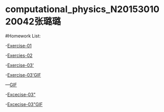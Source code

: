 # computational_physics_N2015301020042张璐璐

#Homework List:

-[Exercise-01](https://github.com/Zhanglulu1999/computational_physics_N2015301020042/blob/master/README.md)

-[Exercies-02](https://github.com/Zhanglulu1999/computational_physics_N2015301020042/blob/master/name)

-[Exercise-03'](https://github.com/Zhanglulu1999/computational_physics_N2015301020042/blob/master/movename)

-[Exercise-03'GIF](https://github.com/Zhanglulu1999/computational_physics_N2015301020042/blob/master/GIF.gif)

—[GIF](https://github.com/Zhanglulu1999/computational_physics_N2015301020042/blob/master/smile.gif)

-[Excecise-03"](https://github.com/Zhanglulu1999/computational_physics_N2015301020042/blob/master/rotation.py)

-[Excecise-03"GIF]()
